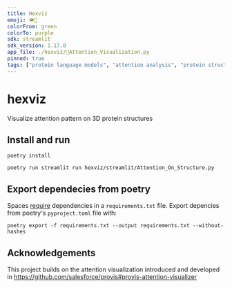 ```yaml
---
title: Hexviz
emoji: 👁️🧬
colorFrom: green
colorTo: purple
sdk: streamlit
sdk_version: 1.17.0
app_file: ./hexviz/🧬Attention_Visualization.py
pinned: true
tags: ["protein language models", "attention analysis", "protein structure", "biology"]
---
```

# hexviz
Visualize attention pattern on 3D protein structures

## Install and run

```shell
poetry install

poetry run streamlit run hexviz/streamlit/Attention_On_Structure.py
```

## Export dependecies from poetry
Spaces [require](https://huggingface.co/docs/hub/spaces-dependencies#adding-your-own-dependencies) dependencies in a `requirements.txt` file. Export depencies from poetry's `pyproject.toml` file with:
```shell
poetry export -f requirements.txt --output requirements.txt --without-hashes
```

## Acknowledgements
This project builds on the attention visualization introduced and developed in 
https://github.com/salesforce/provis#provis-attention-visualizer
